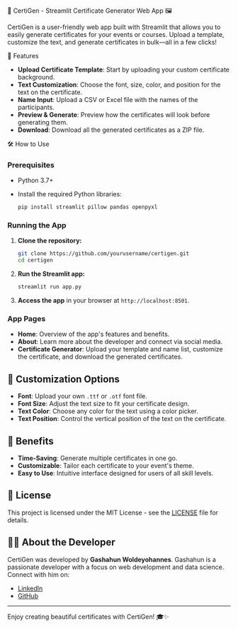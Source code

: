 🎉 CertiGen - Streamlit Certificate Generator Web App 🖼️

CertiGen is a user-friendly web app built with Streamlit that allows you to easily generate certificates for your events or courses. Upload a template, customize the text, and generate certificates in bulk—all in a few clicks!

🚀 Features

- **Upload Certificate Template**: Start by uploading your custom certificate background.
- **Text Customization**: Choose the font, size, color, and position for the text on the certificate.
- **Name Input**: Upload a CSV or Excel file with the names of the participants.
- **Preview & Generate**: Preview how the certificates will look before generating them.
- **Download**: Download all the generated certificates as a ZIP file.

🛠️ How to Use

### Prerequisites

- Python 3.7+
- Install the required Python libraries:

  ```bash
  pip install streamlit pillow pandas openpyxl
  ```

### Running the App

1. **Clone the repository:**

   ```bash
   git clone https://github.com/yourusername/certigen.git
   cd certigen
   ```

2. **Run the Streamlit app:**

   ```bash
   streamlit run app.py
   ```

3. **Access the app** in your browser at `http://localhost:8501`.

### App Pages

- **Home**: Overview of the app's features and benefits.
- **About**: Learn more about the developer and connect via social media.
- **Certificate Generator**: Upload your template and name list, customize the certificate, and download the generated certificates.

## 🎨 Customization Options

- **Font**: Upload your own `.ttf` or `.otf` font file.
- **Font Size**: Adjust the text size to fit your certificate design.
- **Text Color**: Choose any color for the text using a color picker.
- **Text Position**: Control the vertical position of the text on the certificate.

## 🎁 Benefits

- **Time-Saving**: Generate multiple certificates in one go.
- **Customizable**: Tailor each certificate to your event's theme.
- **Easy to Use**: Intuitive interface designed for users of all skill levels.

## 📄 License

This project is licensed under the MIT License - see the [LICENSE](LICENSE) file for details.

## 🧑‍💻 About the Developer

CertiGen was developed by **Gashahun Woldeyohannes**. Gashahun is a passionate developer with a focus on web development and data science. Connect with him on:

- [LinkedIn](https://www.linkedin.com/in/gashahun-woldeyohannes)
- [GitHub](https://github.com/gashu-101)

---

Enjoy creating beautiful certificates with CertiGen! 🎓✨
